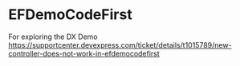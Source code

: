 # EFDemoCodeFirst
For exploring the  DX Demo
https://supportcenter.devexpress.com/ticket/details/t1015789/new-controller-does-not-work-in-efdemocodefirst
